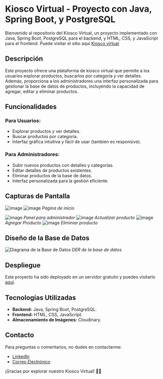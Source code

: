 # Kiosco Virtual - Proyecto con Java, Spring Boot, y PostgreSQL

Bienvenido al repositorio del Kiosco Virtual, un proyecto implementado con Java, Spring Boot, PostgreSQL para el backend, y HTML, CSS, y JavaScript para el frontend.
Puede visitar el sitio aqui [Kiosco virtual](https://kiosco-production.up.railway.app/)

## Descripción

Este proyecto ofrece una plataforma de kiosco virtual que permite a los usuarios explorar productos, buscarlos por categoría y ver detalles. Además, proporciona a los administradores una interfaz personalizada para gestionar la base de datos de productos, incluyendo la capacidad de agregar, editar y eliminar productos.

## Funcionalidades

### Para Usuarios:
- Explorar productos y ver detalles.
- Buscar productos por categoría.
- Interfaz gráfica intuitiva y fácil de usar (tambien es responsive).

### Para Administradores:
- Subir nuevos productos con detalles y categorías.
- Editar detalles de productos existentes.
- Eliminar productos de la base de datos.
- Interfaz personalizada para la gestión eficiente.

## Capturas de Pantalla

![image](https://github.com/MatiasM12/kiosco/assets/86579814/bcc86cc5-518b-4542-9b0a-8c6ff925ad60)
![image](https://github.com/MatiasM12/kiosco/assets/86579814/f8b3ffd0-3be5-4ccc-a5ff-1ad244ae91fb)
*Pagina de inicio*


![image](https://github.com/MatiasM12/kiosco/assets/86579814/ee7f272d-ddfc-4ff3-85b0-0a36112970fa)
*Panel para administrador*
![image](https://github.com/MatiasM12/kiosco/assets/86579814/2deafd6b-f315-4b1f-9ec5-6394b0464553)
*Actualizar producto*
![image](https://github.com/MatiasM12/kiosco/assets/86579814/fb4131f1-ae4b-42cd-bbe5-abd2882d9f9b)
*Agregar Producto*
![image](https://github.com/MatiasM12/kiosco/assets/86579814/da497fd0-9fc4-4d90-8b03-d4359af76762)
*Eliminiar producto*

## Diseño de la Base de Datos

![Diagrama de la Base de Datos](![image](https://github.com/MatiasM12/kiosco/assets/86579814/1f38e5c5-94c7-4f43-9193-a4b3a82baf26))
*DER de la base de datos*

## Despliegue

Este proyecto ha sido deployado en un servidor gratuito y puedes visitarlo [aquí](https://kiosco-production.up.railway.app/).

## Tecnologías Utilizadas

- **Backend:** Java, Spring Boot, PostgreSQL.
- **Frontend:** HTML, CSS, JavaScript.
- **Almacenamiento de Imágenes:** Cloudinary.

## Contacto

Para preguntas o comentarios, no dudes en contactarme:
- [LinkedIn](https://www.linkedin.com/mynetwork/)
- [Correo Electrónico](mailto:matias.agustin.morales@gmail.com)

¡Gracias por explorar nuestro Kiosco Virtual! 🛒✨
